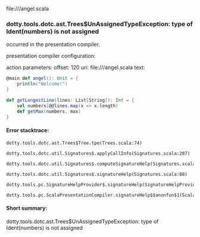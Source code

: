 file://<WORKSPACE>/angel.scala
### dotty.tools.dotc.ast.Trees$UnAssignedTypeException: type of Ident(numbers) is not assigned

occurred in the presentation compiler.

presentation compiler configuration:


action parameters:
offset: 120
uri: file://<WORKSPACE>/angel.scala
text:
```scala
@main def angel(): Unit = {
    println("Welcome!")
}

def getLongestLine(lines: List[String]): Int = {
    val numbers[@@lines.map(x => x.length)
    def getMax(numbers, max)
}
```



#### Error stacktrace:

```
dotty.tools.dotc.ast.Trees$Tree.tpe(Trees.scala:74)
	dotty.tools.dotc.util.Signatures$.applyCallInfo(Signatures.scala:207)
	dotty.tools.dotc.util.Signatures$.computeSignatureHelp(Signatures.scala:104)
	dotty.tools.dotc.util.Signatures$.signatureHelp(Signatures.scala:88)
	dotty.tools.pc.SignatureHelpProvider$.signatureHelp(SignatureHelpProvider.scala:53)
	dotty.tools.pc.ScalaPresentationCompiler.signatureHelp$$anonfun$1(ScalaPresentationCompiler.scala:391)
```
#### Short summary: 

dotty.tools.dotc.ast.Trees$UnAssignedTypeException: type of Ident(numbers) is not assigned